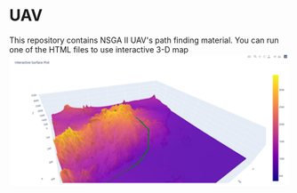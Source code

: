 # UAV
This repository contains NSGA II UAV's path finding material. You can run one of the HTML files to use interactive 3-D map
![image.png](image.png)
